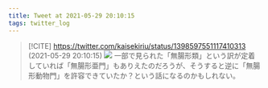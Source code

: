```yaml
---
title: Tweet at 2021-05-29 20:10:15
tags: twitter_log
---
```


> [!CITE] https://twitter.com/kaisekiriu/status/1398597551117410313 (2021-05-29 20:10:15)
> ![](https://twitter.com/kaisekiriu/status/1398597551117410313)
> 一部で見られた「無腸形類」という訳が定着していれば「無腸形亜門」もありえたのだろうが、そうすると逆に「無腸形動物門」を許容できていたか？という話になるのかもしれない。
